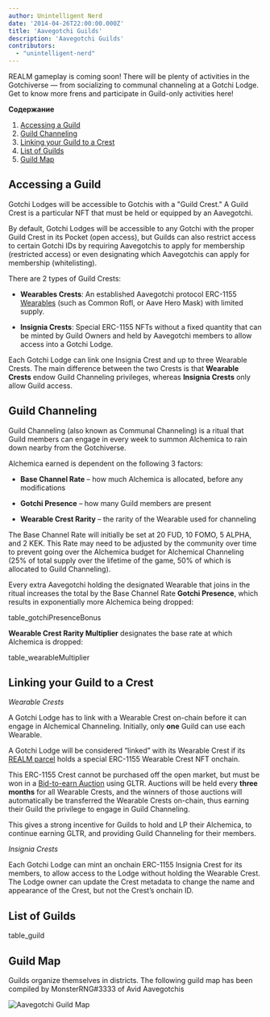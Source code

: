 ```yaml
---
author: Unintelligent Nerd
date: '2014-04-26T22:00:00.000Z'
title: 'Aavegotchi Guilds'
description: 'Aavegotchi Guilds'
contributors:
  - "unintelligent-nerd"
---
```


REALM gameplay is coming soon! There will be plenty of activities in the Gotchiverse — from socializing to communal channeling at a Gotchi Lodge. Get to know more frens and participate in Guild-only activities here!

<div class="contentsBox">

**Содержание**

<ol>
<li><a href=#accessing-a-guild>Accessing a Guild</a></li>
<li><a href=#guild-channeling>Guild Channeling</a></li>
<li><a href=#linking-your-guild-to-a-crest>Linking your Guild to a Crest</a></li>
<li><a href=#list-of-guilds>List of Guilds</a></li>
<li><a href=#guild-map>Guild Map</a></li>
</ol>

</div>

## Accessing a Guild

Gotchi Lodges will be accessible to Gotchis with a "Guild Crest." A Guild Crest is a particular NFT that must be held or equipped by an Aavegotchi.

By default, Gotchi Lodges will be accessible to any Gotchi with the proper Guild Crest in its Pocket (open access), but Guilds can also restrict access to certain Gotchi IDs by requiring Aavegotchis to apply for membership (restricted access) or even designating which Aavegotchis can apply for membership (whitelisting).

There are 2 types of Guild Crests:

* **Wearables Crests**: An established Aavegotchi protocol ERC-1155 [Wearables](/wearables) (such as Common Rofl, or Aave Hero Mask) with limited supply.

* **Insignia Crests**: Special ERC-1155 NFTs without a fixed quantity that can be minted by Guild Owners and held by Aavegotchi members to allow access into a Gotchi Lodge.

Each Gotchi Lodge can link one Insignia Crest and up to three Wearable Crests. The main difference between the two Crests is that **Wearable Crests** endow Guild Channeling privileges, whereas **Insignia Crests** only allow Guild access.

## Guild Channeling

Guild Channeling (also known as Communal Channeling) is a ritual that Guild members can engage in every week to summon Alchemica to rain down nearby from the Gotchiverse.

Alchemica earned is dependent on the following 3 factors:

* **Base Channel Rate** – how much Alchemica is allocated, before any modifications

* **Gotchi Presence** – how many Guild members are present

* **Wearable Crest Rarity** – the rarity of the Wearable used for channeling

The Base Channel Rate will initially be set at 20 FUD, 10 FOMO, 5 ALPHA, and 2 KEK. This Rate may need to be adjusted by the community over time to prevent going over the Alchemica budget for Alchemical Channeling (25% of total supply over the lifetime of the game, 50% of which is allocated to Guild Channeling).

Every extra Aavegotchi holding the designated Wearable that joins in the ritual increases the total by the Base Channel Rate **Gotchi Presence**, which results in exponentially more Alchemica being dropped:

table_gotchiPresenceBonus

**Wearable Crest Rarity Multiplier** designates the base rate at which Alchemica is dropped:

table_wearableMultiplier

## Linking your Guild to a Crest

*Wearable Crests*

A Gotchi Lodge has to link with a Wearable Crest on-chain before it can engage in Alchemical Channeling. Initially, only **one** Guild can use each Wearable.

A Gotchi Lodge will be considered “linked” with its Wearable Crest if its [REALM parcel](/gotchiverse#realm-parcel-sizes) holds a special ERC-1155 Wearable Crest NFT onchain.

This ERC-1155 Crest cannot be purchased off the open market, but must be won in a [Bid-to-earn Auction](/aauction) using GLTR. Auctions will be held every **three months** for all Wearable Crests, and the winners of those auctions will automatically be transferred the Wearable Crests on-chain, thus earning their Guild the privilege to engage in Guild Channeling.

This gives a strong incentive for Guilds to hold and LP their Alchemica, to continue earning GLTR, and providing Guild Channeling for their members.

*Insignia Crests*

Each Gotchi Lodge can mint an onchain ERC-1155 Insignia Crest for its members, to allow access to the Lodge without holding the Wearable Crest. The Lodge owner can update the Crest metadata to change the name and appearance of the Crest, but not the Crest’s onchain ID.

## List of Guilds

table_guild

## Guild Map

Guilds organize themselves in districts. The following guild map has been compiled by MonsterRNG#3333 of Avid Aavegotchis

<img class="bodyImage" src="/guild/guild-map.jpg" alt="Aavegotchi Guild Map" />
